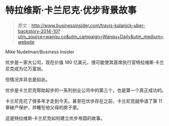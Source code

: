 # 特拉维斯·卡兰尼克·优步背景故事

> 原文：<http://www.businessinsider.com/travis-kalanick-uber-backstory-2014-10?utm_source=wanqu.co&utm_campaign=Wanqu+Daily&utm_medium=website>

Mike Nudelman/Business Insider

优步是一家大公司，现在价值 180 亿美元，很可能使其首席执行官特拉维斯·卡兰尼克成为亿万富翁。

但情况并非总是如此。

优步是卡兰尼克帮助起步的一系列创业公司中的第三个，也是第一个真正成功的。

卡兰尼克花了很多年才走到今天。甚至在优步存在之前，卡兰尼克就申请了第 11 章破产保护，并睡在他父母的房子里。

这是特拉维斯·卡兰尼克如何建立优步帝国的故事。